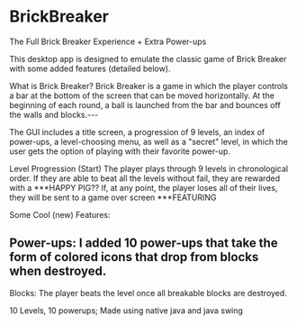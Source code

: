 # BrickBreaker
The Full Brick Breaker Experience + Extra Power-ups

This desktop app is designed to emulate the classic game of Brick Breaker with some added features (detailed below).

What is Brick Breaker?
Brick Breaker is a game in which the player controls a bar at the bottom of the screen that can be moved horizontally. At the beginning of each round, a ball is launched from the bar and bounces off the walls and blocks.---



The GUI includes a title screen, a progression of 9 levels, an index of power-ups, a level-choosing menu, as well as a "secret" level, in which the user gets the option of playing with their favorite power-up.

Level Progression (Start)
The player plays through 9 levels in chronological order. If they are able to beat all the levels without fail, they are rewarded with a ***HAPPY PIG?? If, at any point, the player loses all of their lives, they will be sent to a game over screen ***FEATURING


Some Cool (new) Features:

Power-ups:
I added 10 power-ups that take the form of colored icons that drop from blocks when destroyed. 
- 

Blocks:
The player beats the level once all breakable blocks are destroyed. 

10 Levels, 10 powerups; Made using native java and java swing

